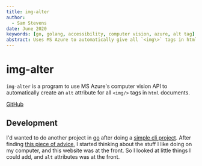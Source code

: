 ```yaml
---
title: img-alter
author:
  - Sam Stevens
date: June 2020
keywords: [go, golang, accessibility, computer vision, azure, alt tag]
abstract: Uses MS Azure to automatically give all `<img\>` tags in html files an alt attribute.
---
```


# img-alter

`img-alter` is a program to use MS Azure's computer vision API to automatically create an `alt` attribute for all `<img/>` tags in `html` documents.

[GitHub](https://github.com/samuelstevens/img-alter)

## Development

I'd wanted to do another project in [go](https://golang.org/) after doing a [simple cli project](https://eryb.space/2020/05/27/diving-into-go-by-building-a-cli-application.html). After finding [this piece of advice](https://prog21.dadgum.com/80.html), I started thinking about the stuff I like doing on my computer, and this website was at the front. So I looked at little things I could add, and `alt` attributes was at the front.

